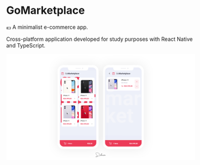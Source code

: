 # GoMarketplace
:euro: A minimalist e-commerce app.

Cross-platform application developed for study purposes with React Native and TypeScript.

![Home and cart demo](home_and_cart_demo.jpg)
